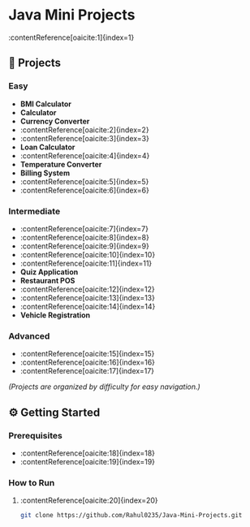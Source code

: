 # Java Mini Projects

:contentReference[oaicite:1]{index=1}

## 🚀 Projects

### Easy
- **BMI Calculator**
- **Calculator**
- **Currency Converter**
- :contentReference[oaicite:2]{index=2}
- :contentReference[oaicite:3]{index=3}
- **Loan Calculator**
- :contentReference[oaicite:4]{index=4}
- **Temperature Converter**
- **Billing System**
- :contentReference[oaicite:5]{index=5}
- :contentReference[oaicite:6]{index=6}

### Intermediate
- :contentReference[oaicite:7]{index=7}
- :contentReference[oaicite:8]{index=8}
- :contentReference[oaicite:9]{index=9}
- :contentReference[oaicite:10]{index=10}
- :contentReference[oaicite:11]{index=11}
- **Quiz Application**
- **Restaurant POS**
- :contentReference[oaicite:12]{index=12}
- :contentReference[oaicite:13]{index=13}
- :contentReference[oaicite:14]{index=14}
- **Vehicle Registration**

### Advanced
- :contentReference[oaicite:15]{index=15}
- :contentReference[oaicite:16]{index=16}
- :contentReference[oaicite:17]{index=17}

*(Projects are organized by difficulty for easy navigation.)*

## ⚙️ Getting Started

### Prerequisites
- :contentReference[oaicite:18]{index=18}
- :contentReference[oaicite:19]{index=19}

### How to Run
1. :contentReference[oaicite:20]{index=20}  
   ```bash
   git clone https://github.com/Rahul0235/Java-Mini-Projects.git


